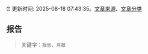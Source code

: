 :alarm_clock: 更新时间: 2025-08-18 07:43:35。[文章来源](/README.md)、[文章分类](/TAGS.md)

## 报告


> 关键字：`报告`、`月报`



